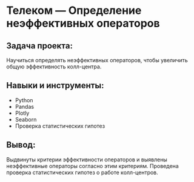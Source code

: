 # Телеком — Определение неэффективных операторов

## Задача проекта:
Научиться определять неэффективных операторов, чтобы увеличить общую эффективность колл-центра.


## Навыки и инструменты:
- Python
- Pandas
- Plotly
- Seaborn
- Проверка статистических гипотез

## Вывод:
Выдвинуты критерии эффективности операторов и выявлены неэффективные операторы согласно этим критериям. Проведена проверка статистических гипотез о работе колл-центров.
